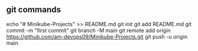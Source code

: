 ## git commands
echo "# Minikube-Projects" >> README.md
git init
git add README.md
git commit -m "first commit"
git branch -M main
git remote add origin https://github.com/am-devops09/Minikube-Projects.git
git push -u origin main